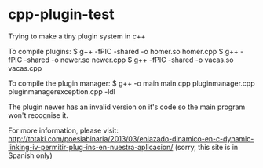 cpp-plugin-test
===============

Trying to make a tiny plugin system in c++

To compile plugins:
$ g++ -fPIC -shared -o homer.so homer.cpp
$ g++ -fPIC -shared -o newer.so newer.cpp
$ g++ -fPIC -shared -o vacas.so vacas.cpp

To compile the plugin manager:
$ g++ -o main main.cpp pluginmanager.cpp pluginmanagerexception.cpp -ldl

The plugin newer has an invalid version on it's code so the main program
won't recognise it.

For more information, please visit: http://totaki.com/poesiabinaria/2013/03/enlazado-dinamico-en-c-dynamic-linking-iv-permitir-plug-ins-en-nuestra-aplicacion/
(sorry, this site is in Spanish only)


